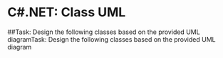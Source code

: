 # C#.NET: Class UML

##Task: 
Design the following classes based on the provided UML diagramTask: Design the following classes based on the provided UML diagram